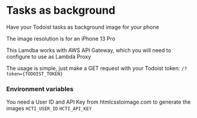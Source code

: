 # Tasks as background
Have your Todoist tasks as background image for your phone

The image resolution is for an iPhone 13 Pro

This Lamdba works with AWS API Gateway, which you will need to configure to use as Lambda Proxy

The usage is simple, just make a GET request with your Todoist token:
`/?token={TODOIST_TOKEN}`

### Environment variables
You need a User ID and API Key from htmlcsstoimage.com to generate the images
`HCTI_USER_ID`
`HCTI_API_KEY`
